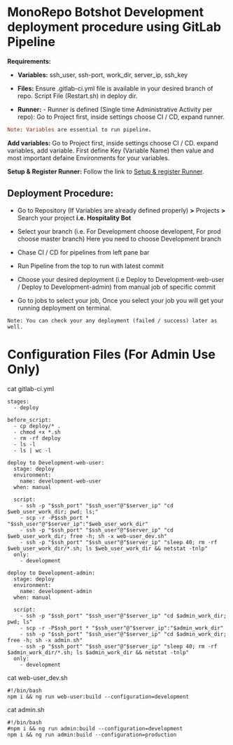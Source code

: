 # MonoRepo Botshot Development deployment procedure using GitLab Pipeline


**Requirements:**

 - **Variables:**
    ssh_user, ssh-port, work_dir, server_ip, ssh_key

 - **Files:**
        Ensure .gitlab-ci.yml file is available in your desired branch of repo.
    Script File (Restart.sh) in deploy dir.

 - **Runner:**
        - Runner is defined (Single time Administrative Activity per repo):
    Go to Project first, inside settings choose CI / CD, expand runner.
<!-- Identifiers, in alphabetical order -->
[identifier]: https://docs.gitlab.com/12.10/runner/install
```ruby
Note: Variables are essential to run pipeline. 

```
**Add variables:**
  Go to Project first, inside settings choose CI / CD.
  expand variables, add variable. First define Key (Variable Name) then value and most important defaine Environments for your variables.

**Setup & Register Runner:**
         Follow the link to [Setup & register Runner][identifier].

## Deployment Procedure:
- Go to Repository (If Variables are already defined properly) **>** Projects **>** Search your project **i.e. Hospitality Bot**

- Select your branch (i.e. For Development choose developent, For prod choose master branch)
    Here you need to choose Development branch

- Chase CI / CD for pipelines from left pane bar

- Run Pipeline from the top to run with latest commit

- Choose your desired deployment (i.e Deploy to Development-web-user / Deploy to Development-admin) from manual job of specific commit

- Go to jobs to select your job, Once you select your job you will get your running deployment on terminal.
```
Note: You can check your any deployment (failed / success) later as well.
```


# Configuration Files (For Admin Use Only)

cat gitlab-ci.yml

```
stages:
  - deploy

before_script:
  - cp deploy/* .
  - chmod +x *.sh
  - rm -rf deploy
  - ls -l
  - ls | wc -l

deploy to Development-web-user:
  stage: deploy
  environment:
    name: development-web-user
  when: manual

  script:
    - ssh -p "$ssh_port" "$ssh_user"@"$server_ip" "cd $web_user_work_dir; pwd; ls;"
    - scp -r -P$ssh_port * "$ssh_user"@"$server_ip":"$web_user_work_dir"
    - ssh -p "$ssh_port" "$ssh_user"@"$server_ip" "cd $web_user_work_dir; free -h; sh -x web-user_dev.sh"
    - ssh -p "$ssh_port" "$ssh_user"@"$server_ip" "sleep 40; rm -rf $web_user_work_dir/*.sh; ls $web_user_work_dir && netstat -tnlp"
  only:
    - development
    
deploy to Development-admin:
  stage: deploy
  environment:
    name: development-admin
  when: manual

  script:
    - ssh -p "$ssh_port" "$ssh_user"@"$server_ip" "cd $admin_work_dir; pwd; ls"
    - scp -r -P$ssh_port * "$ssh_user"@"$server_ip":"$admin_work_dir"
    - ssh -p "$ssh_port" "$ssh_user"@"$server_ip" "cd $admin_work_dir; free -h; sh -x admin.sh"
    - ssh -p "$ssh_port" "$ssh_user"@"$server_ip" "sleep 40; rm -rf $admin_work_dir/*.sh; ls $admin_work_dir && netstat -tnlp"
  only:
    - development
```

cat web-user_dev.sh
```
#!/bin/bash
npm i && ng run web-user:build --configuration=development
```

cat admin.sh
```
#!/bin/bash
#npm i && ng run admin:build --configuration=development
npm i && ng run admin:build --configuration=production
```